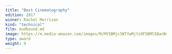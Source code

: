 ```yaml
---
title: "Best Cinematography"
edition: 2017
winner: Rachel Morrison
kind: "technical"
film: mudbound.md
image: https://m.media-amazon.com/images/M/MV5BMjc5NTYwMjYzOF5BMl5BanBnXkFtZTgwMjE2ODE5MDI@._V1_FMjpg_UX1024_.jpg
type: award
weight: 9
---
```

